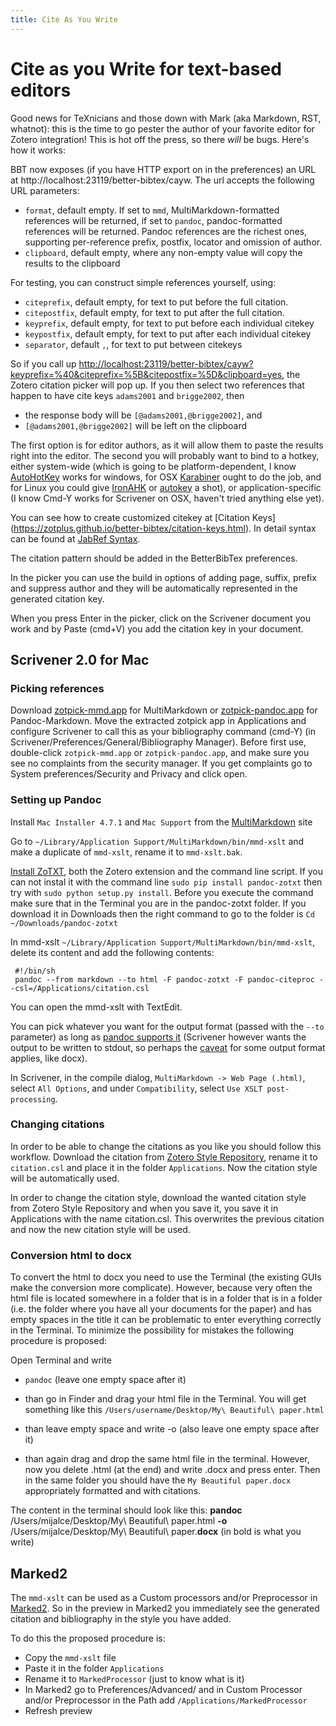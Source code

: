 ```yaml
---
title: Cite As You Write
---
```

# Cite as you Write for text-based editors

Good news for TeXnicians and those down with Mark (aka Markdown, RST, whatnot): this is the time to go pester the author
of your favorite editor for Zotero integration! This is hot off the press, so there *will* be bugs. Here's how it works:

BBT now exposes (if you have HTTP export on in the preferences) an URL at http://localhost:23119/better-bibtex/cayw. The url accepts
the following URL parameters:

* `format`, default empty. If set to `mmd`, MultiMarkdown-formatted references will be returned, if set to `pandoc`, pandoc-formatted references will be returned. Pandoc references are the richest ones, supporting per-reference prefix, postfix, locator and omission of author.
* `clipboard`, default empty, where any non-empty value will copy the results to the clipboard

For testing, you can construct simple references yourself, using:

* `citeprefix`, default empty, for text to put before the full citation.
* `citepostfix`, default empty, for text to put after the full citation.
* `keyprefix`, default empty, for text to put before each individual citekey
* `keypostfix`, default empty, for text to put after each individual citekey
* `separator`, default `,`, for text to put between citekeys

So if you call up
[http://localhost:23119/better-bibtex/cayw?keyprefix=%40&citeprefix=%5B&citepostfix=%5D&clipboard=yes](http://localhost:23119/better-bibtex/cayw?keyprefix=%40&citeprefix=%5B&citepostfix=%5D&clipboard=yes), the Zotero citation picker will pop up. If you then select two references that happen to have cite keys `adams2001` and `brigge2002`, then

* the response body will be `[@adams2001,@brigge2002]`, and
* `[@adams2001,@brigge2002]` will be left on the clipboard

The first option is for editor authors, as it will allow them to paste the results right into the editor. The second you
will probably want to bind to a hotkey, either system-wide (which is going to be platform-dependent, I know
[AutoHotKey](http://www.autohotkey.com) works for windows, for OSX [Karabiner](https://pqrs.org/osx/karabiner/) ought to
do the job, and for Linux you could give [IronAHK](https://github.com/polyethene/IronAHK) or
[autokey](https://code.google.com/p/autokey/) a shot), or application-specific (I know Cmd-Y works for Scrivener on
OSX, haven't tried anything else yet).

You can see how to create customized citekey at [Citation Keys] (https://zotplus.github.io/better-bibtex/citation-keys.html). In detail syntax can be found at [JabRef Syntax](http://jabref.sourceforge.net/help/LabelPatterns.php).

The citation pattern should be added in the BetterBibTex preferences.

In the picker you can use the build in options of adding page, suffix, prefix and suppress author and they will be automatically represented in the generated citation key.

When you press Enter in the picker, click on the Scrivener document you work and by Paste (cmd+V) you add the citation key in your document.

## Scrivener 2.0 for Mac

### Picking references

Download [zotpick-mmd.app](zotpick-mmd.zip) for MultiMarkdown or [zotpick-pandoc.app](zotpick-pandoc.zip) for Pandoc-Markdown. Move the extracted zotpick app in Applications and configure Scrivener to call this as your bibliography command (cmd-Y) (in Scrivener/Preferences/General/Bibliography Manager).
Before first use, double-click `zotpick-mmd.app` or `zotpick-pandoc.app`, and make sure you see no complaints from the security manager. If you get complaints go to System preferences/Security and Privacy and click open.

### Setting up Pandoc

Install `Mac Installer 4.7.1` and `Mac Support` from the [MultiMarkdown](http://fletcherpenney.net/multimarkdown/download/) site

Go to `~/Library/Application Support/MultiMarkdown/bin/mmd-xslt` and make a duplicate of `mmd-xslt`, rename it to `mmd-xslt.bak`.

[Install ZoTXT](https://bitbucket.org/egh/zotxt), both the Zotero extension and the command line script. If you can not instal it with the command line `sudo pip install pandoc-zotxt` then try with `sudo python setup.py install`. Before you execute the command make sure that in the Terminal you are in the pandoc-zotxt folder. If you download it in Downloads then the right command to go to the folder is `Cd ~/Downloads/pandoc-zotxt`

In mmd-xslt `~/Library/Application Support/MultiMarkdown/bin/mmd-xslt`, delete its content and add the following contents:

     #!/bin/sh
     pandoc --from markdown --to html -F pandoc-zotxt -F pandoc-citeproc --csl=/Applications/citation.csl

You can open the mmd-xslt with TextEdit.

You can pick whatever you want for the output format (passed with the `--to` parameter) as long as [pandoc supports
it](http://pandoc.org/README.html)
(Scrivener however wants the output to be written to stdout, so perhaps the
[caveat](http://pandoc.org/demo/example19/Using-pandoc.html) for some output format applies, like docx).

In Scrivener, in the compile dialog, `MultiMarkdown -> Web Page (.html)`, select `All Options`, and under
`Compatibility`, select `Use XSLT post-processing`.

### Changing citations

In order to be able to change the citations as you like you should follow this workflow.
Download the citation from [Zotero Style Repository](https://www.zotero.org/styles), rename it to `citation.csl` and place it in the folder `Applications`. Now the citation style will be automatically used.

In order to change the citation style, download the wanted citation style from Zotero Style Repository and when you save it, you save it in Applications with the name citation.csl. This overwrites the previous citation and now the new citation style will be used.

### Conversion html to docx
To convert the html to docx you need to use the Terminal (the existing GUIs make the conversion more complicate). However, because very often the html file is located somewhere in a folder that is in a folder that is in a folder (i.e. the folder where you have all your documents for the paper) and has empty spaces in the title it can be problematic to enter everything correctly in the Terminal. To minimize the possibility for mistakes the following procedure is proposed:

Open Terminal and write

* `pandoc` (leave one empty space after it)

* than go in Finder and drag your html file in the Terminal. You will get something like this `/Users/username/Desktop/My\ Beautiful\ paper.html`

* than leave empty space and write -o (also leave one empty space after it)

* than again drag and drop the same html file in the terminal. However, now you delete .html (at the end) and write .docx and press enter. Then in the same folder you should have the `My Beautiful paper.docx` appropriately formatted and with citations.

The content in the terminal should look like this:
**pandoc** /Users/mijalce/Desktop/My\ Beautiful\ paper.html **-o** /Users/mijalce/Desktop/My\ Beautiful\ paper.**docx**
(in bold is what you write)

## Marked2
The `mmd-xslt` can be used as a Custom processors and/or Preprocessor in [Marked2](http://marked2app.com/). So in the preview in Marked2 you immediately see the generated citation and bibliography in the style you have added.

To do this the proposed procedure is:
* Copy the `mmd-xslt` file
* Paste it in the folder `Applications`
* Rename it to `MarkedProcessor` (just to know what is it)
* In Marked2 go to Preferences/Advanced/ and in Custom Processor and/or Preprocessor in the Path add `/Applications/MarkedProcessor`
* Refresh preview
